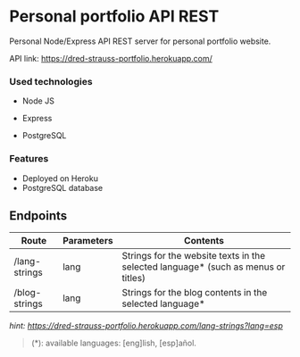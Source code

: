 # Personal portfolio API REST

Personal Node/Express API REST server for personal portfolio website.

API link: https://dred-strauss-portfolio.herokuapp.com/

### Used technologies

- Node JS

- Express

- PostgreSQL

### Features

- Deployed on Heroku
- PostgreSQL database

## Endpoints

Route | Parameters | Contents
------|------------|------------
/lang-strings | lang | Strings for the website texts in the selected language* (such as menus or titles)
/blog-strings | lang | Strings for the blog contents in the selected language*

*hint: https://dred-strauss-portfolio.herokuapp.com/lang-strings?lang=esp*

> (*): available languages: [eng]lish, [esp]añol.
